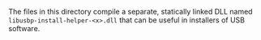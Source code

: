 The files in this directory compile a separate, statically linked DLL named
`libusbp-install-helper-<x>.dll` that can be useful in installers of USB
software.